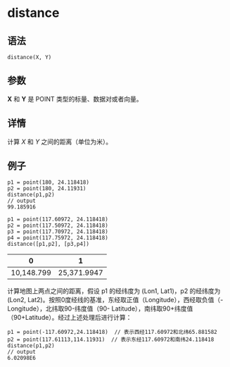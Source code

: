 # distance

## 语法

`distance(X, Y)`

## 参数

**X** 和 **Y** 是 POINT 类型的标量、数据对或者向量。

## 详情

计算 *X* 和 *Y* 之间的距离（单位为米）。

## 例子

```
p1 = point(180, 24.118418)
p2 = point(180, 24.11931)
distance(p1,p2)
// output
99.185916

p1 = point(117.60972, 24.118418)
p2 = point(117.50972, 24.118418)
p3 = point(117.70972, 24.118418)
p4 = point(117.75972, 24.118418)
distance([p1,p2], [p3,p4])
```

| 0 | 1 |
| --- | --- |
| 10,148.799 | 25,371.9947 |

计算地图上两点之间的距离，假设 p1 的经纬度为 (Lon1, Lat1)，p2 的经纬度为 (Lon2,
Lat2)。按照0度经线的基准，东经取正值（Longitude），西经取负值（-Longitude），北纬取90-纬度值（90-
Latitude），南纬取90+纬度值（90+Latitude）。经过上述处理后进行计算：

```
p1 = point(-117.60972,24.118418)  // 表示西经117.60972和北纬65.881582
p2 = point(117.61113,114.11931)  // 表示东经117.60972和南纬24.118418
distance(p1,p2)
// output
6.02098E6
```

